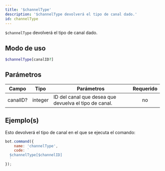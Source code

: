 ```yaml
---
title: '$channelType'
description: '$channelType devolverá el tipo de canal dado.'
id: channelType
---
```


`$channelType` devolverá el tipo de canal dado.

## Modo de uso

```php
$channelType[canalID?]
```

## Parámetros

| Campo    | Tipo    | Parámetros                                            | Requerido |
| -------- | ------- | ----------------------------------------------------- |:---------:|
| canalID? | integer | ID del canal que desea que devuelva el tipo de canal. |    no     |

## Ejemplo(s)

Esto devolverá el tipo de canal en el que se ejecuta el comando:

```javascript
bot.command({
    name: 'channelType',
    code: `
  $channelType[$channelID]
  `
});
```